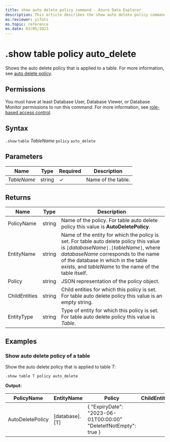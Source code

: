 ```yaml
---
title: show auto delete policy command - Azure Data Explorer
description: This article describes the show auto delete policy command in Azure Data Explorer.
ms.reviewer: yifats
ms.topic: reference
ms.date: 03/05/2023
---
```

# .show table policy auto_delete

Shows the auto delete policy that is applied to a table. For more information, see [auto delete policy](auto-delete-policy.md).

## Permissions

You must have at least Database User, Database Viewer, or Database Monitor permissions to run this command. For more information, see [role-based access control](access-control/role-based-access-control.md).

## Syntax

`.show` `table` *TableName* `policy` `auto_delete`

## Parameters

| Name                     | Type   | Required | Description                        |
|--------------------------|--------|----------|------------------------------------|
| *TableName*              | string | &check;  | Name of the table.                 |

## Returns

| Name          | Type   | Description                                                                                                                                                                                                                                                                  |
|---------------|--------|------------------------------------------------------------------------------------------------------------------------------------------------------------------------------------------------------------------------------------------------------------------------------|
| PolicyName    | string | Name of the policy. For table auto delete policy this value is **AutoDeletePolicy**.                                                                                                                                                                                         |
| EntityName    | string | Name of the entity for which the policy is set. For table auto delete policy this value is `[`*databaseName*`].[`*tableName*`]`, where *databaseName* corresponds to the name of the database in which in the table exists, and *tableName* to the name of the table itself. |
| Policy        | string | JSON representation of the policy object.                                                                                                                                                                                                                                    |
| ChildEntities | string | Child entities for which this policy is set. For table auto delete policy this value is an empty string.                                                                                                                                                                     |
| EntityType    | string | Type of entity for which this policy is set. For table auto delete policy this value is *Table*.                                                                                                                                                                             |

## Examples

### Show auto delete policy of a table

Show the auto delete policy that is applied to table *T*:

```kusto
.show table T policy auto_delete
```

**Output:**

| PolicyName       | EntityName     | Policy                                                           | ChildEntities | EntityType |
|------------------|----------------|------------------------------------------------------------------|---------------|------------|
| AutoDeletePolicy | [database].[T] | { "ExpiryDate": "2023-06-01T00:00:00" "DeleteIfNotEmpty": true } |               | Table      |
